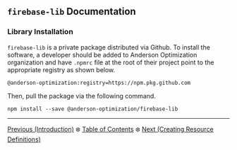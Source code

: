 ## `firebase-lib` Documentation

### Library Installation

`firebase-lib` is a private package distributed via Github.  To install the
software, a developer should be added to Anderson Optimization organization and
have `.npmrc` file at the root of their project point to the appropriate
registry as shown below.

```
@anderson-optimization:registry=https://npm.pkg.github.com
```

Then, pull the package via the following command.

```
npm install --save @anderson-optimization/firebase-lib
```
---

[Previous (Introduction)](./00-introduction.md) :snowflake: 
[Table of Contents](../README.md) :snowflake: 
[Next (Creating Resource Definitions)](./02-creating-resource-definitions.md)
